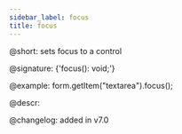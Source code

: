 ```yaml
---
sidebar_label: focus
title: focus
---          
```


@short: sets focus to a control

@signature: {'focus(): void;'}

@example:
form.getItem("textarea").focus();

@descr:

@changelog: added in v7.0
